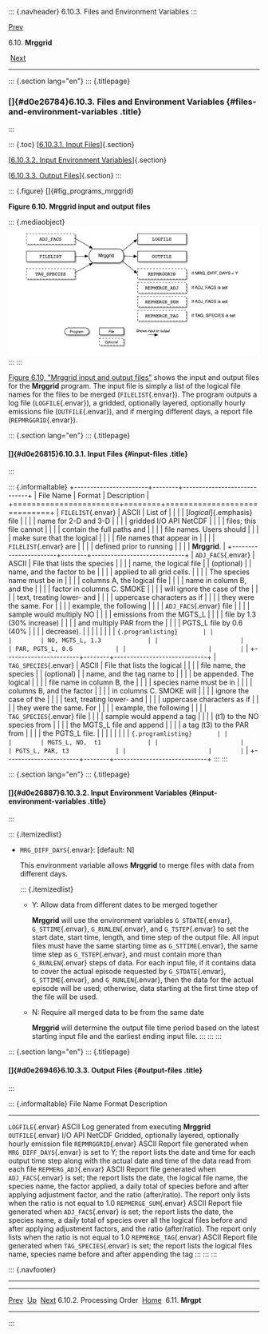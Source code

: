 ::: {.navheader}
6.10.3. Files and Environment Variables
:::

[Prev](ch06s10s02.html) 

6.10. **Mrggrid**

 [Next](ch06s11.html)

------------------------------------------------------------------------

::: {.section lang="en"}
::: {.titlepage}
<div>

<div>

### []{#d0e26784}6.10.3. Files and Environment Variables {#files-and-environment-variables .title}

</div>

</div>
:::

::: {.toc}
[[6.10.3.1. Input Files](ch06s10s03.html#d0e26815)]{.section}

[[6.10.3.2. Input Environment
Variables](ch06s10s03.html#d0e26887)]{.section}

[[6.10.3.3. Output Files](ch06s10s03.html#d0e26946)]{.section}
:::

::: {.figure}
[]{#fig_programs_mrggrid}

**Figure 6.10. Mrggrid input and output files**

::: {.mediaobject}
![Mrggrid input and output files](images\programs\mrggrid_html.jpg)
:::
:::

[Figure 6.10, "Mrggrid input and output
files"](ch06s10s03.html#fig_programs_mrggrid "Figure 6.10. Mrggrid input and output files")
shows the input and output files for the **Mrggrid** program. The input
file is simply a list of the logical file names for the files to be
merged (`FILELIST`{.envar}). The program outputs a log file
(`LOGFILE`{.envar}), a gridded, optionally layered, optionally hourly
emissions file (`OUTFILE`{.envar}), and if merging different days, a
report file (`REPMRGGRID`{.envar}).

::: {.section lang="en"}
::: {.titlepage}
<div>

<div>

#### []{#d0e26815}6.10.3.1. Input Files {#input-files .title}

</div>

</div>
:::

::: {.informaltable}
+-----------------------+--------+-----------------------------+
| File Name             | Format | Description                 |
+=======================+========+=============================+
| `FILELIST`{.envar}    | ASCII  | List of                     |
|                       |        | [*logical*]{.emphasis} file |
|                       |        | name for 2-D and 3-D        |
|                       |        | gridded I/O API NetCDF      |
|                       |        | files; this file cannot     |
|                       |        | contain the full paths and  |
|                       |        | file names. Users should    |
|                       |        | make sure that the logical  |
|                       |        | file names that appear in   |
|                       |        | `FILELIST`{.envar} are      |
|                       |        | defined prior to running    |
|                       |        | **Mrggrid**.                |
+-----------------------+--------+-----------------------------+
| `ADJ_FACS`{.envar}    | ASCII  | File that lists the species |
|                       |        | name, the logical file      |
| (optional)            |        | name, and the factor to be  |
|                       |        | applied to all grid cells.  |
|                       |        | The species name must be in |
|                       |        | columns A, the logical file |
|                       |        | name in column B, and the   |
|                       |        | factor in columns C. SMOKE  |
|                       |        | will ignore the case of the |
|                       |        | text, treating lower- and   |
|                       |        | uppercase characters as if  |
|                       |        | they were the same. For     |
|                       |        | example, the following      |
|                       |        | `ADJ_FACS`{.envar} file     |
|                       |        | sample would multiply NO    |
|                       |        | emissions from the MGTS\_L  |
|                       |        | file by 1.3 (30% increase)  |
|                       |        | and multiply PAR from the   |
|                       |        | PGTS\_L file by 0.6 (40%    |
|                       |        | decrease).                  |
|                       |        |                             |
|                       |        | ``` {.programlisting}       |
|                       |        | NO, MGTS_L, 1.3             |
|                       |        | PAR, PGTS_L, 0.6            |
|                       |        | ```                         |
+-----------------------+--------+-----------------------------+
| `TAG_SPECIES`{.envar} | ASCII  | File that lists the logical |
|                       |        | file name, the species      |
| (optional)            |        | name, and the tag name to   |
|                       |        | be appended. The logical    |
|                       |        | file name in column B, the  |
|                       |        | species name must be in     |
|                       |        | columns B, and the factor   |
|                       |        | in columns C. SMOKE will    |
|                       |        | ignore the case of the      |
|                       |        | text, treating lower- and   |
|                       |        | uppercase characters as if  |
|                       |        | they were the same. For     |
|                       |        | example, the following      |
|                       |        | `TAG_SPECIES`{.envar} file  |
|                       |        | sample would append a tag   |
|                       |        | (t1) to the NO species from |
|                       |        | the MGTS\_L file and append |
|                       |        | a tag (t3) to the PAR from  |
|                       |        | the PGTS\_L file.           |
|                       |        |                             |
|                       |        | ``` {.programlisting}       |
|                       |        | MGTS_L, NO,  t1             |
|                       |        | PGTS_L, PAR, t3             |
|                       |        | ```                         |
+-----------------------+--------+-----------------------------+
:::
:::

::: {.section lang="en"}
::: {.titlepage}
<div>

<div>

#### []{#d0e26887}6.10.3.2. Input Environment Variables {#input-environment-variables .title}

</div>

</div>
:::

::: {.itemizedlist}
-   `MRG_DIFF_DAYS`{.envar}: \[default: N\]

    This environment variable allows **Mrggrid** to merge files with
    data from different days.

    ::: {.itemizedlist}
    -   Y: Allow data from different dates to be merged together

        **Mrggrid** will use the environment variables
        `G_STDATE`{.envar}, `G_STTIME`{.envar}, `G_RUNLEN`{.envar}, and
        `G_TSTEP`{.envar} to set the start date, start time, length, and
        time step of the output file. All input files must have the same
        starting time as `G_STTIME`{.envar}, the same time step as
        `G_TSTEP`{.envar}, and must contain more than `G_RUNLEN`{.envar}
        steps of data. For each input file, if it contains data to cover
        the actual episode requested by `G_STDATE`{.envar},
        `G_STTIME`{.envar}, and `G_RUNLEN`{.envar}, then the data for
        the actual episode will be used; otherwise, data starting at the
        first time step of the file will be used.

    -   N: Require all merged data to be from the same date

        **Mrggrid** will determine the output file time period based on
        the latest starting input file and the earliest ending input
        file.
    :::
:::
:::

::: {.section lang="en"}
::: {.titlepage}
<div>

<div>

#### []{#d0e26946}6.10.3.3. Output Files {#output-files .title}

</div>

</div>
:::

::: {.informaltable}
  File Name                Format           Description
  ------------------------ ---------------- -----------------------------------------------------------------------------------------------------------------------------------------------------------------------------------------------------------------------------------------------------------------------------------------------------------
  `LOGFILE`{.envar}        ASCII            Log generated from executing **Mrggrid**
  `OUTFILE`{.envar}        I/O API NetCDF   Gridded, optionally layered, optionally hourly emission file
  `REPMRGGRID`{.envar}     ASCII            Report file generated when `MRG_DIFF_DAYS`{.envar} is set to Y; the report lists the date and time for each output time step along with the actual date and time of the data read from each file
  `REPMERG_ADJ`{.envar}    ASCII            Report file generated when `ADJ_FACS`{.envar} is set; the report lists the date, the logical file name, the species name, the factor applied, a daily total of species before and after applying adjustment factor, and the ratio (after/ratio). The report only lists when the ratio is not equal to 1.0
  `REPMERGE_SUM`{.envar}   ASCII            Report file generated when `ADJ_FACS`{.envar} is set; the report lists the date, the species name, a daily total of species over all the logical files before and after applying adjustment factors, and the ratio (after/ratio). The report only lists when the ratio is not equal to 1.0
  `REPMERGE_TAG`{.envar}   ASCII            Report file generated when `TAG_SPECIES`{.envar} is set; the report lists the logical files name, species name before and after appending the tag
:::
:::
:::

::: {.navfooter}

------------------------------------------------------------------------

  --------------------------- -------------------- -----------------------
  [Prev](ch06s10s02.html)      [Up](ch06s10.html)     [Next](ch06s11.html)
  6.10.2. Processing Order     [Home](index.html)          6.11. **Mrgpt**
  --------------------------- -------------------- -----------------------
:::
